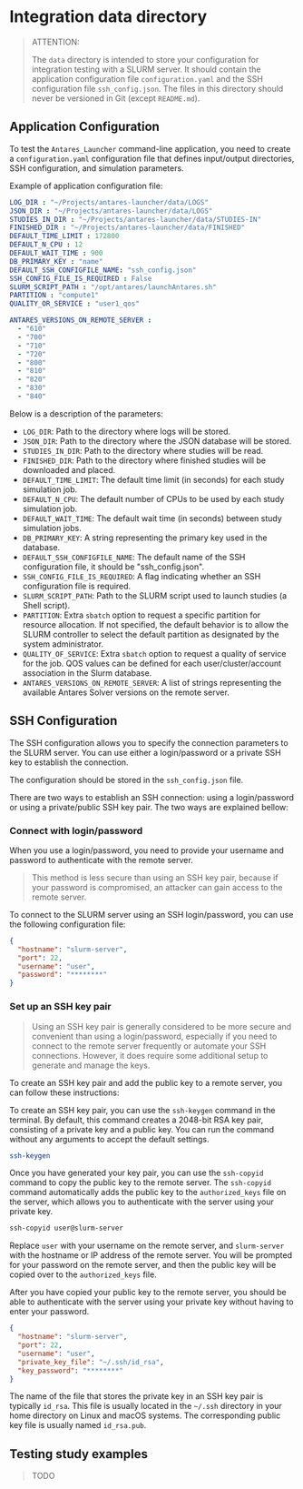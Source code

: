 # Integration data directory

> ATTENTION:
>
> The `data` directory is intended to store your configuration for integration testing with a SLURM server.
> It should contain the application configuration file `configuration.yaml` and the SSH configuration file
> `ssh_config.json`. The files in this directory should never be versioned in Git (except `README.md`).

## Application Configuration

To test the `Antares_Launcher` command-line application, you need to create a `configuration.yaml` configuration file
that defines input/output directories, SSH configuration, and simulation parameters.

Example of application configuration file:

```yaml
LOG_DIR : "~/Projects/antares-launcher/data/LOGS"
JSON_DIR : "~/Projects/antares-launcher/data/LOGS"
STUDIES_IN_DIR : "~/Projects/antares-launcher/data/STUDIES-IN"
FINISHED_DIR : "~/Projects/antares-launcher/data/FINISHED"
DEFAULT_TIME_LIMIT : 172800
DEFAULT_N_CPU : 12
DEFAULT_WAIT_TIME : 900
DB_PRIMARY_KEY : "name"
DEFAULT_SSH_CONFIGFILE_NAME: "ssh_config.json"
SSH_CONFIG_FILE_IS_REQUIRED : False
SLURM_SCRIPT_PATH : "/opt/antares/launchAntares.sh"
PARTITION : "compute1"
QUALITY_OR_SERVICE : "user1_qos"

ANTARES_VERSIONS_ON_REMOTE_SERVER :
  - "610"
  - "700"
  - "710"
  - "720"
  - "800"
  - "810"
  - "820"
  - "830"
  - "840"
```

Below is a description of the parameters:

- `LOG_DIR`: Path to the directory where logs will be stored.
- `JSON_DIR`: Path to the directory where the JSON database will be stored.
- `STUDIES_IN_DIR`: Path to the directory where studies will be read.
- `FINISHED_DIR`: Path to the directory where finished studies will be downloaded and placed.
- `DEFAULT_TIME_LIMIT`: The default time limit (in seconds) for each study simulation job.
- `DEFAULT_N_CPU`: The default number of CPUs to be used by each study simulation job.
- `DEFAULT_WAIT_TIME`: The default wait time (in seconds) between study simulation jobs.
- `DB_PRIMARY_KEY`: A string representing the primary key used in the database.
- `DEFAULT_SSH_CONFIGFILE_NAME`: The default name of the SSH configuration file, it should be "ssh_config.json".
- `SSH_CONFIG_FILE_IS_REQUIRED`: A flag indicating whether an SSH configuration file is required.
- `SLURM_SCRIPT_PATH`: Path to the SLURM script used to launch studies (a Shell script).
- `PARTITION`: Extra `sbatch` option to request a specific partition for resource allocation.
  If not specified, the default behavior is to allow the SLURM controller
  to select the default partition as designated by the system administrator.
- `QUALITY_OF_SERVICE`: Extra `sbatch` option to request a quality of service for the job.
  QOS values can be defined for each user/cluster/account association in the Slurm database.
- `ANTARES_VERSIONS_ON_REMOTE_SERVER`: A list of strings representing the available Antares Solver versions on the remote server.

## SSH Configuration

The SSH configuration allows you to specify the connection parameters to the SLURM server.
You can use either a login/password or a private SSH key to establish the connection.

The configuration should be stored in the `ssh_config.json` file.

There are two ways to establish an SSH connection: using a login/password or using a private/public SSH key pair. The
two ways are explained bellow:

### Connect with login/password

When you use a login/password, you need to provide your username and password to authenticate with the remote server.

> This method is less secure than using an SSH key pair, because if your password is compromised, an attacker can gain
> access to the remote server.

To connect to the SLURM server using an SSH login/password, you can use the following configuration file:

```json
{
  "hostname": "slurm-server",
  "port": 22,
  "username": "user",
  "password": "********"
}
```

### Set up an SSH key pair

> Using an SSH key pair is generally considered to be more secure and convenient than using a login/password, especially
> if you need to connect to the remote server frequently or automate your SSH connections. However, it does require some
> additional setup to generate and manage the keys.

To create an SSH key pair and add the public key to a remote server, you can follow these instructions:

To create an SSH key pair, you can use the `ssh-keygen` command in the terminal.
By default, this command creates a 2048-bit RSA key pair, consisting of a private key and a public key.
You can run the command without any arguments to accept the default settings.

```bash
ssh-keygen
```

Once you have generated your key pair, you can use the `ssh-copyid` command to copy the public key to the remote server.
The `ssh-copyid` command automatically adds the public key to the `authorized_keys` file on the server, which allows you
to authenticate with the server using your private key.

```bash
ssh-copyid user@slurm-server
```

Replace `user` with your username on the remote server, and `slurm-server` with the hostname or IP address of the remote
server. You will be prompted for your password on the remote server, and then the public key will be copied over to
the `authorized_keys` file.

After you have copied your public key to the remote server, you should be able to authenticate with the server using
your private key without having to enter your password.

```json
{
  "hostname": "slurm-server",
  "port": 22,
  "username": "user",
  "private_key_file": "~/.ssh/id_rsa",
  "key_password": "********"
}
```

The name of the file that stores the private key in an SSH key pair is typically `id_rsa`. This file is usually located in the `~/.ssh` directory in your home directory on Linux and macOS systems. The corresponding public key file is usually named `id_rsa.pub`.

## Testing study examples

> TODO

